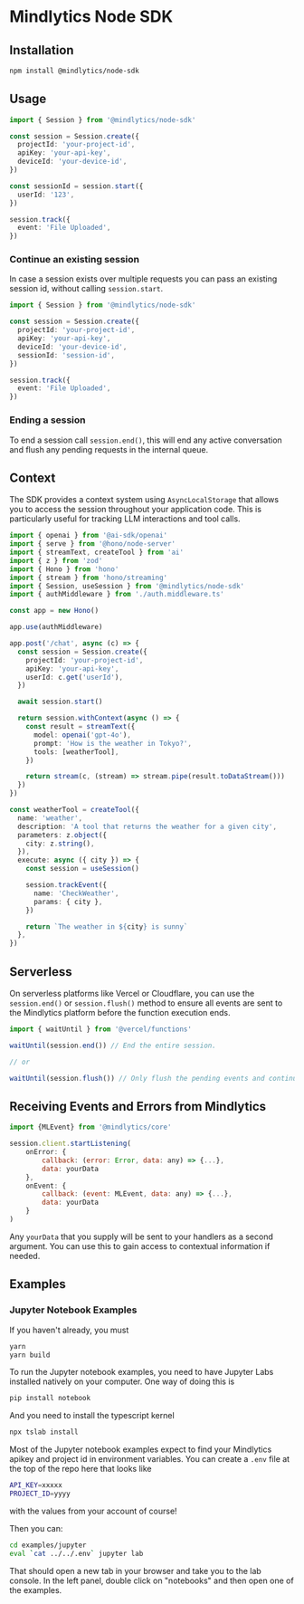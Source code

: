 # Mindlytics Node SDK

## Installation

```bash
npm install @mindlytics/node-sdk
```

## Usage

```ts
import { Session } from '@mindlytics/node-sdk'

const session = Session.create({
  projectId: 'your-project-id',
  apiKey: 'your-api-key',
  deviceId: 'your-device-id',
})

const sessionId = session.start({
  userId: '123',
})

session.track({
  event: 'File Uploaded',
})
```

### Continue an existing session

In case a session exists over multiple requests you can pass an existing session id, without calling `session.start`.

```ts
import { Session } from '@mindlytics/node-sdk'

const session = Session.create({
  projectId: 'your-project-id',
  apiKey: 'your-api-key',
  deviceId: 'your-device-id',
  sessionId: 'session-id',
})

session.track({
  event: 'File Uploaded',
})
```

### Ending a session

To end a session call `session.end()`, this will end any active conversation and flush any pending requests in the internal queue.

## Context

The SDK provides a context system using `AsyncLocalStorage` that allows you to access the session throughout your application code. This is particularly useful for tracking LLM interactions and tool calls.

```ts
import { openai } from '@ai-sdk/openai'
import { serve } from '@hono/node-server'
import { streamText, createTool } from 'ai'
import { z } from 'zod'
import { Hono } from 'hono'
import { stream } from 'hono/streaming'
import { Session, useSession } from '@mindlytics/node-sdk'
import { authMiddleware } from './auth.middleware.ts'

const app = new Hono()

app.use(authMiddleware)

app.post('/chat', async (c) => {
  const session = Session.create({
    projectId: 'your-project-id',
    apiKey: 'your-api-key',
    userId: c.get('userId'),
  })

  await session.start()

  return session.withContext(async () => {
    const result = streamText({
      model: openai('gpt-4o'),
      prompt: 'How is the weather in Tokyo?',
      tools: [weatherTool],
    })

    return stream(c, (stream) => stream.pipe(result.toDataStream()))
  })
})

const weatherTool = createTool({
  name: 'weather',
  description: 'A tool that returns the weather for a given city',
  parameters: z.object({
    city: z.string(),
  }),
  execute: async ({ city }) => {
    const session = useSession()

    session.trackEvent({
      name: 'CheckWeather',
      params: { city },
    })

    return `The weather in ${city} is sunny`
  },
})
```

## Serverless

On serverless platforms like Vercel or Cloudflare, you can use the `session.end()` or `session.flush()` method to ensure all events are sent to the Mindlytics platform before the function execution ends.

```ts
import { waitUntil } from '@vercel/functions'

waitUntil(session.end()) // End the entire session.

// or

waitUntil(session.flush()) // Only flush the pending events and continue the session in another request.
```

## Receiving Events and Errors from Mindlytics

```js
import {MLEvent} from '@mindlytics/core'

session.client.startListening(
    onError: {
        callback: (error: Error, data: any) => {...},
        data: yourData
    },
    onEvent: {
        callback: (event: MLEvent, data: any) => {...},
        data: yourData
    }
)
```

Any `yourData` that you supply will be sent to your handlers as a second argument.  You can use this to gain access to contextual information if needed.  

## Examples

### Jupyter Notebook Examples

If you haven't already, you must

```sh
yarn
yarn build
```

To run the Jupyter notebook examples, you need to have Jupyter Labs installed natively on your computer.  One way of doing this is

```sh
pip install notebook
```

And you need to install the typescript kernel

```sh
npx tslab install
```

Most of the Jupyter notebook examples expect to find your Mindlytics apikey and project id in environment variables.  You can create a `.env` file at the top of the repo here that looks like

```sh
API_KEY=xxxxx
PROJECT_ID=yyyy
```

with the values from your account of course!

Then you can:

```sh
cd examples/jupyter
eval `cat ../../.env` jupyter lab
```

That should open a new tab in your browser and take you to the lab console.  In the left panel, double click on "notebooks" and then open one of the examples.

